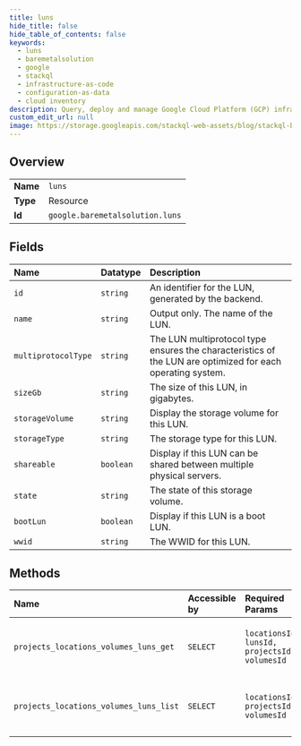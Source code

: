 ```yaml
---
title: luns
hide_title: false
hide_table_of_contents: false
keywords:
  - luns
  - baremetalsolution
  - google    
  - stackql
  - infrastructure-as-code
  - configuration-as-data
  - cloud inventory
description: Query, deploy and manage Google Cloud Platform (GCP) infrastructure and resources using SQL
custom_edit_url: null
image: https://storage.googleapis.com/stackql-web-assets/blog/stackql-blog-post-featured-image.png
---
```

  
    

## Overview
<table><tbody>
<tr><td><b>Name</b></td><td><code>luns</code></td></tr>
<tr><td><b>Type</b></td><td>Resource</td></tr>
<tr><td><b>Id</b></td><td><code>google.baremetalsolution.luns</code></td></tr>
</tbody></table>

## Fields
| Name | Datatype | Description |
|:-----|:---------|:------------|
| `id` | `string` | An identifier for the LUN, generated by the backend. |
| `name` | `string` | Output only. The name of the LUN. |
| `multiprotocolType` | `string` | The LUN multiprotocol type ensures the characteristics of the LUN are optimized for each operating system. |
| `sizeGb` | `string` | The size of this LUN, in gigabytes. |
| `storageVolume` | `string` | Display the storage volume for this LUN. |
| `storageType` | `string` | The storage type for this LUN. |
| `shareable` | `boolean` | Display if this LUN can be shared between multiple physical servers. |
| `state` | `string` | The state of this storage volume. |
| `bootLun` | `boolean` | Display if this LUN is a boot LUN. |
| `wwid` | `string` | The WWID for this LUN. |
## Methods
| Name | Accessible by | Required Params | Description |
|:-----|:--------------|:----------------|:------------|
| `projects_locations_volumes_luns_get` | `SELECT` | `locationsId, lunsId, projectsId, volumesId` | Get details of a single storage logical unit number(LUN). |
| `projects_locations_volumes_luns_list` | `SELECT` | `locationsId, projectsId, volumesId` | List storage volume luns for given storage volume. |
